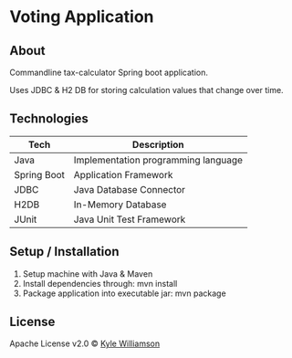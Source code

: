 # Voting Application

## About

Commandline tax-calculator Spring boot application. 

Uses JDBC & H2 DB for storing calculation values that change over time.

## Technologies

| **Tech** | **Description** |
|----------|-----------------|
| Java | Implementation programming language |
| Spring Boot | Application Framework |
| JDBC | Java Database Connector |
| H2DB | In-Memory Database |
| JUnit | Java Unit Test Framework |

## Setup / Installation

1. Setup machine with Java & Maven
2. Install dependencies through: mvn install
3. Package application into executable jar: mvn package

## License

Apache License v2.0 © [Kyle Williamson ](https://github.com/kyledmw)
